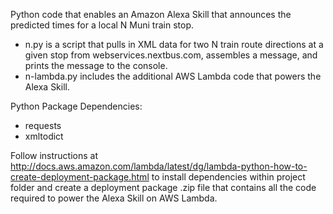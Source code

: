 Python code that enables an Amazon Alexa Skill that announces the predicted times for a local N Muni train stop.

- n.py is a script that pulls in XML data for two  N train route directions at a given stop from webservices.nextbus.com, assembles a message, and prints the message to the console.
- n-lambda.py includes the additional AWS Lambda code that powers the Alexa Skill.

Python Package Dependencies:
- requests
- xmltodict

Follow instructions at http://docs.aws.amazon.com/lambda/latest/dg/lambda-python-how-to-create-deployment-package.html to install dependencies within project folder and create a deployment package .zip file that contains all the code required to power the Alexa Skill on AWS Lambda.
